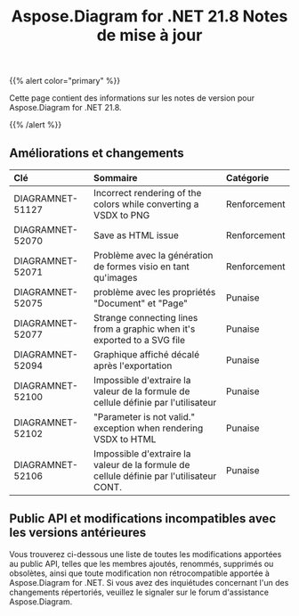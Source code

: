 ﻿---
title: Aspose.Diagram for .NET 21.8 Notes de mise à jour
type: docs
weight: 5
url: /fr/net/aspose-diagram-for-net-21-8-release-notes/
---
{{% alert color="primary" %}} 

Cette page contient des informations sur les notes de version pour Aspose.Diagram for .NET 21.8.

{{% /alert %}} 
## **Améliorations et changements**

|**Clé**|**Sommaire**|**Catégorie**|
|:- |:- |:- |
|DIAGRAMNET-51127|Incorrect rendering of the colors while converting a VSDX to PNG|Renforcement|
|DIAGRAMNET-52070|Save as HTML issue|Renforcement|
|DIAGRAMNET-52071|Problème avec la génération de formes visio en tant qu'images|Renforcement|
|DIAGRAMNET-52075|problème avec les propriétés "Document" et "Page"|Punaise|
|DIAGRAMNET-52077|Strange connecting lines from a graphic when it's exported to a SVG file|Punaise|
|DIAGRAMNET-52094|Graphique affiché décalé après l'exportation|Punaise|
|DIAGRAMNET-52100|Impossible d'extraire la valeur de la formule de cellule définie par l'utilisateur|Punaise|
|DIAGRAMNET-52102|"Parameter is not valid." exception when rendering VSDX to HTML|Punaise|
|DIAGRAMNET-52106|Impossible d'extraire la valeur de la formule de cellule définie par l'utilisateur CONT.|Punaise|

## **Public API et modifications incompatibles avec les versions antérieures**
Vous trouverez ci-dessous une liste de toutes les modifications apportées au public API, telles que les membres ajoutés, renommés, supprimés ou obsolètes, ainsi que toute modification non rétrocompatible apportée à Aspose.Diagram for .NET. Si vous avez des inquiétudes concernant l'un des changements répertoriés, veuillez le signaler sur le forum d'assistance Aspose.Diagram.






